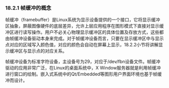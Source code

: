 ### 18.2.1 帧缓冲的概念

帧缓冲（framebuffer）是Linux系统为显示设备提供的一个接口，它将显示缓冲区抽象，屏蔽图像硬件的底层差异，允许上层应用程序在图形模式下直接对显示缓冲区进行读写操作。用户不必关心物理显示缓冲区的具体位置及存放方式，这些都由帧缓冲设备驱动本身来完成。对于帧缓冲设备而言，只要在显示缓冲区中与显示点对应的区域写入颜色值，对应的颜色会自动在屏幕上显示，18.2.2小节将讲解显示缓冲区与显示点的对应关系。

帧缓冲设备为标准字符设备，主设备号为29，对应于/dev/fbn设备文件。帧缓冲驱动的应用非常广泛，在Linux的桌面系统中，X Window服务器就是利用帧缓冲进行窗口的绘制。嵌入式系统中的Qt/Embedded等图形用户界面环境也基于帧缓冲而设计。

